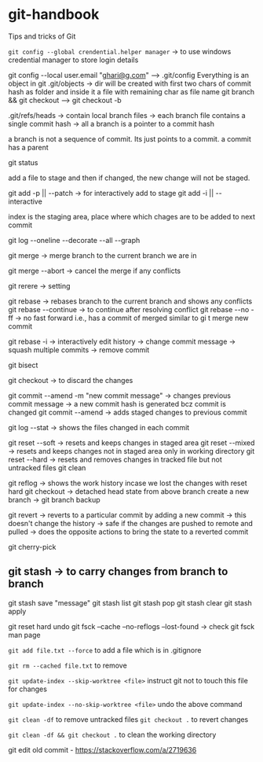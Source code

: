 # git-handbook
Tips and tricks of Git

`git config --global crendential.helper manager` -> to use windows credential manager to store login details

git config --local user.email "ghari@g.com" --> .git/config
Everything is an object in git
.git/objects -> dir will be created with first two chars of commit hash as folder and inside it a file with remaining char as file name 
git branch <newbranch> && git checkout <newbranch> --> git checkout -b <newbranch>

.git/refs/heads -> contain local branch files -> each branch file contains a single commit hash -> all a branch is a pointer to a commit hash

a branch is not a sequence of commit. Its just points to a commit.
a commit has a parent

git status

add a file to stage and then if changed, the new change will not be staged.

git add -p || --patch -> for interactively add to stage
git add -i || --interactive

index is the staging area, place where which chages are to be added to next commit

git log --oneline --decorate --all --graph

git merge <branch name> -> merge branch to the current branch we are in

git merge --abort -> cancel the merge if any conflicts

git rerere -> setting

git rebase <branch name> -> rebases branch to the current branch and shows any conflicts
git rebase --continue -> to continue after resolving conflict
git rebase --no -ff -> no fast forward i.e., has a commit of merged similar to gi t merge new commit

git rebase -i -> interactively edit history -> change commit message -> squash multiple commits -> remove commit

git bisect

git checkout <filename> -> to discard the changes

git commit --amend -m "new commit message" -> changes previous commit message -> a new commit hash is generated bcz commit is changed
git commit --amend -> adds staged changes to previous commit

git log --stat -> shows the files changed in each commit 

git reset --soft <commit hash> -> resets and keeps changes in staged area
git reset --mixed <commit hash> -> resets and keeps changes not in staged area only in working directory
git reset --hard <commit hash> -> resets and removes changes in tracked file but not untracked files
git clean

git reflog -> shows the work history incase we lost the changes with reset hard
git checkout <commit hash> -> detached head state
from above branch create a new branch -> git branch backup

git revert <commit hash> -> reverts to a particular commit by adding a new commit -> this doesn't change the history -> safe if the changes are pushed to remote and pulled -> does the opposite actions to bring the state to a reverted commit

git cherry-pick <commit-hash>

git stash -> to carry changes from branch to branch
----------
git stash save "message"
git stash list
git stash pop
git stash clear
git stash apply <stash id>
  
git reset hard undo
git fsck –cache –no-reflogs –lost-found -> check git fsck man page

`git add file.txt --force` to add a file which is in .gitignore

`git rm --cached file.txt` to remove

`git update-index --skip-worktree <file>` instruct git not to touch this file for changes

`git update-index --no-skip-worktree <file>` undo the above command

`git clean -df` to remove untracked files
`git checkout .` to revert changes

`git clean -df && git checkout .` to clean the working directory

git edit old commit - https://stackoverflow.com/a/2719636
